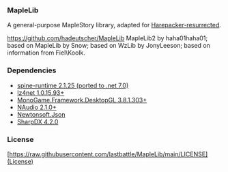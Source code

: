 ### MapleLib
A general-purpose MapleStory library, adapted for [Harepacker-resurrected](https://github.com/lastbattle/Harepacker-resurrected).

https://github.com/hadeutscher/MapleLib
MapleLib2 by haha01haha01; 
based on MapleLib by Snow; 
based on WzLib by JonyLeeson; 
based on information from Fiel\Koolk.


### Dependencies
 - [spine-runtime 2.1.25 (ported to .net 7.0)](https://github.com/EsotericSoftware/spine-runtimes)
 - [lz4net 1.0.15.93+](https://github.com/MiloszKrajewski/lz4net)
 - [MonoGame.Framework.DesktopGL 3.8.1.303+](https://www.nuget.org/packages/MonoGame.Framework.DesktopGL)
 - [NAudio 2.1.0+](https://www.nuget.org/packages/NAudio)
 - [Newtonsoft.Json](https://www.nuget.org/packages/Newtonsoft.Json/)
 - [SharpDX 4.2.0](https://www.nuget.org/packages/SharpDX)

### License
[https://raw.githubusercontent.com/lastbattle/MapleLib/main/LICENSE](License)
